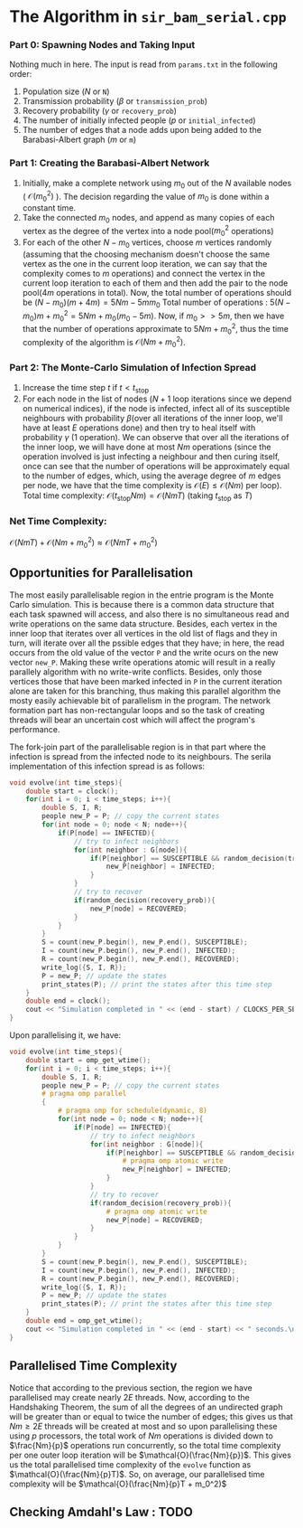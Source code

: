 # The Algorithm in `sir_bam_serial.cpp`
### Part 0: Spawning Nodes and Taking Input
Nothing much in here. The input is read from `params.txt` in the following order:
1. Population size ($N$ or `N`)
2. Transmission probability ($\beta$ or `transmission_prob`)
3. Recovery probability ($\gamma$ or `recovery_prob`)
4. The number of initially infected people ($p$ or `initial_infected`)
5. The number of edges that a node adds upon being added to the Barabasi-Albert graph ($m$ or `m`)

### Part 1: Creating the Barabasi-Albert Network
1. Initially, make a complete network using $m_0$ out of the $N$ available nodes ( $\mathcal{O}(m_0^2)$ ). The decision regarding the value of $m_0$ is done within a constant time.
2. Take the connected $m_0$ nodes, and append as many copies of each vertex as the degree of the vertex into a node pool($m_0^2$ operations)
3. For each of the other $N - m_0$ vertices, choose $m$ vertices randomly (assuming that the choosing mechanism doesn't choose the same vertex as the one in the current loop iteration, we can say that the complexity comes to $m$ operations) and connect the vertex in the current loop iteration to each of them and then add the pair to the node pool($4m$ operations in total). Now, the total number of operations should be $(N - m_0)(m + 4m) = 5Nm - 5mm_0$
Total number of operations : $5(N-m_0)m + m_0^2 = 5Nm + m_0(m_0 - 5m)$. Now, if $m_0 >> 5m$, then we have that the number of operations approximate to $5Nm + m_0^2$, thus the time complexity of the algorithm is $\mathcal{O}(Nm + m_0^2)$.

### Part 2: The Monte-Carlo Simulation of Infection Spread
1. Increase the time step $t$ if $t < t_{\text{stop}}$
2. For each node in the list of nodes ($N + 1$ loop iterations since we depend on numerical indices), if the node is infected, infect all of its susceptible neighbours with probability $\beta$(over all iterations of the inner loop, we'll have at least $E$ operations done) and then try to heal itself with probability $\gamma$ ($1$ operation). We can observe that over all the iterations of the inner loop, we will have done at most $Nm$ operations (since the operation involved is just infecting a neighbour and then curing itself, once can see that the number of operations will be approximately equal to the number of edges, which, using the average degree of $m$ edges per node, we have that the time complexity is $\mathcal{O}(E) \leq \mathcal{O}(Nm)$ per loop).
Total time complexity: $\mathcal{O}(t_\text{stop}Nm) = \mathcal{O}(NmT)$ (taking $t_{\text{stop}}$ as $T$)
### Net Time Complexity:
$\mathcal{O}(NmT) + \mathcal{O}(Nm + m_0^2) \approx \mathcal{O}(NmT + m_0^2)$
## Opportunities for Parallelisation
The most easily parallelisable region in the entrie program is the Monte Carlo simulation. This is because there is a common data structure that each task spawned will access, and also there is no simultaneous read and write operations on the same data structure. Besides, each vertex in the inner loop that iterates over all vertices in the old list of flags and they in turn, will iterate over all the pssible edges that they have; in here, the read occurs from the old value of the vector `P` and the write ocurs on the new vector `new_P`. Making these write operations atomic will result in a really parallely algorithm with no write-write conflicts. Besides, only those vertices those that have been marked infected in `P` in the current iteration alone are taken for this branching, thus making this parallel algorithm the mosty easily achievable bit of parallelism in the program. The network formation part has non-rectangular loops and so the task of creating threads will bear an uncertain cost which will affect the program's performance.

The fork-join part of the parallelisable region is in that part where the infection is spread from the infected node to its neighbours. The serila implementation of this infection spread is as follows:
```cpp
void evolve(int time_steps){
    double start = clock();
    for(int i = 0; i < time_steps; i++){
        double S, I, R;
        people new_P = P; // copy the current states
        for(int node = 0; node < N; node++){
            if(P[node] == INFECTED){
                // try to infect neighbors
                for(int neighbor : G[node]){
                    if(P[neighbor] == SUSCEPTIBLE && random_decision(transmission_prob)){
                        new_P[neighbor] = INFECTED;
                    }
                }
                // try to recover
                if(random_decision(recovery_prob)){
                    new_P[node] = RECOVERED;
                }
            }
        }
        S = count(new_P.begin(), new_P.end(), SUSCEPTIBLE);
        I = count(new_P.begin(), new_P.end(), INFECTED);
        R = count(new_P.begin(), new_P.end(), RECOVERED);
        write_log({S, I, R});
        P = new_P; // update the states
        print_states(P); // print the states after this time step
    }
    double end = clock();
    cout << "Simulation completed in " << (end - start) / CLOCKS_PER_SEC << " seconds.\n";
}
```

Upon parallelising it, we have:
```cpp
void evolve(int time_steps){
    double start = omp_get_wtime();
    for(int i = 0; i < time_steps; i++){
        double S, I, R;
        people new_P = P; // copy the current states
        # pragma omp parallel
        {
            # pragma omp for schedule(dynamic, 8)
            for(int node = 0; node < N; node++){
                if(P[node] == INFECTED){
                    // try to infect neighbors
                    for(int neighbor : G[node]){
                        if(P[neighbor] == SUSCEPTIBLE && random_decision(transmission_prob)){
                            # pragma omp atomic write
                            new_P[neighbor] = INFECTED;
                        }
                    }
                    // try to recover
                    if(random_decision(recovery_prob)){
                        # pragma omp atomic write
                        new_P[node] = RECOVERED;
                    }
                }
            }
        }
        S = count(new_P.begin(), new_P.end(), SUSCEPTIBLE);
        I = count(new_P.begin(), new_P.end(), INFECTED);
        R = count(new_P.begin(), new_P.end(), RECOVERED);
        write_log({S, I, R});
        P = new_P; // update the states
        print_states(P); // print the states after this time step
    }
    double end = omp_get_wtime();
    cout << "Simulation completed in " << (end - start) << " seconds.\n";
}
```

## Parallelised Time Complexity
Notice that according to the previous section, the region we have parallelised may create nearly $2E$ threads. Now, according to the Handshaking Theorem, the sum of all the degrees of an undirected graph will be greater than or equal to twice the number of edges; this gives us that $Nm \geq 2E$ threads will be created at most and so upon parallelising these using $p$ processors, the total work of $Nm$ operations is divided down to $\frac{Nm}{p}$ operations run concurrently, so the total time complexity per one outer loop iteration will be $\mathcal{O}(\frac{Nm}{p})$. This gives us the total parallelised time complexity of the `evolve` function as $\mathcal{O}(\frac{Nm}{p}T)$. So, on average, our parallelised time complexity will be $\mathcal{O}(\frac{Nm}{p}T + m_0^2)$

## Checking Amdahl's Law : TODO
